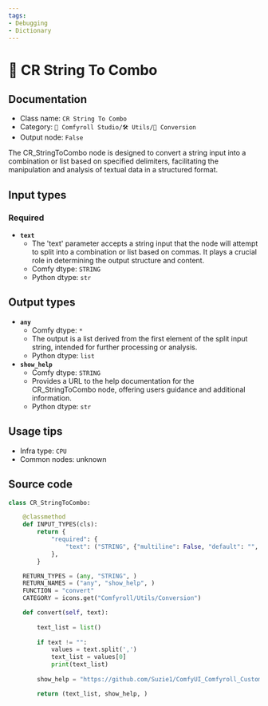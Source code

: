 ```yaml
---
tags:
- Debugging
- Dictionary
---
```


# 🔧 CR String To Combo
## Documentation
- Class name: `CR String To Combo`
- Category: `🧩 Comfyroll Studio/🛠️ Utils/🔧 Conversion`
- Output node: `False`

The CR_StringToCombo node is designed to convert a string input into a combination or list based on specified delimiters, facilitating the manipulation and analysis of textual data in a structured format.
## Input types
### Required
- **`text`**
    - The 'text' parameter accepts a string input that the node will attempt to split into a combination or list based on commas. It plays a crucial role in determining the output structure and content.
    - Comfy dtype: `STRING`
    - Python dtype: `str`
## Output types
- **`any`**
    - Comfy dtype: `*`
    - The output is a list derived from the first element of the split input string, intended for further processing or analysis.
    - Python dtype: `list`
- **`show_help`**
    - Comfy dtype: `STRING`
    - Provides a URL to the help documentation for the CR_StringToCombo node, offering users guidance and additional information.
    - Python dtype: `str`
## Usage tips
- Infra type: `CPU`
- Common nodes: unknown


## Source code
```python
class CR_StringToCombo:

    @classmethod
    def INPUT_TYPES(cls):
        return {
            "required": {
                "text": ("STRING", {"multiline": False, "default": "", "forceInput": True}),
            },
        }

    RETURN_TYPES = (any, "STRING", )
    RETURN_NAMES = ("any", "show_help", )
    FUNCTION = "convert"
    CATEGORY = icons.get("Comfyroll/Utils/Conversion")

    def convert(self, text):
    
        text_list = list()
        
        if text != "":
            values = text.split(',')
            text_list = values[0]
            print(text_list)
        
        show_help = "https://github.com/Suzie1/ComfyUI_Comfyroll_CustomNodes/wiki/Conversion-Nodes#cr-string-to-combo"

        return (text_list, show_help, )

```
